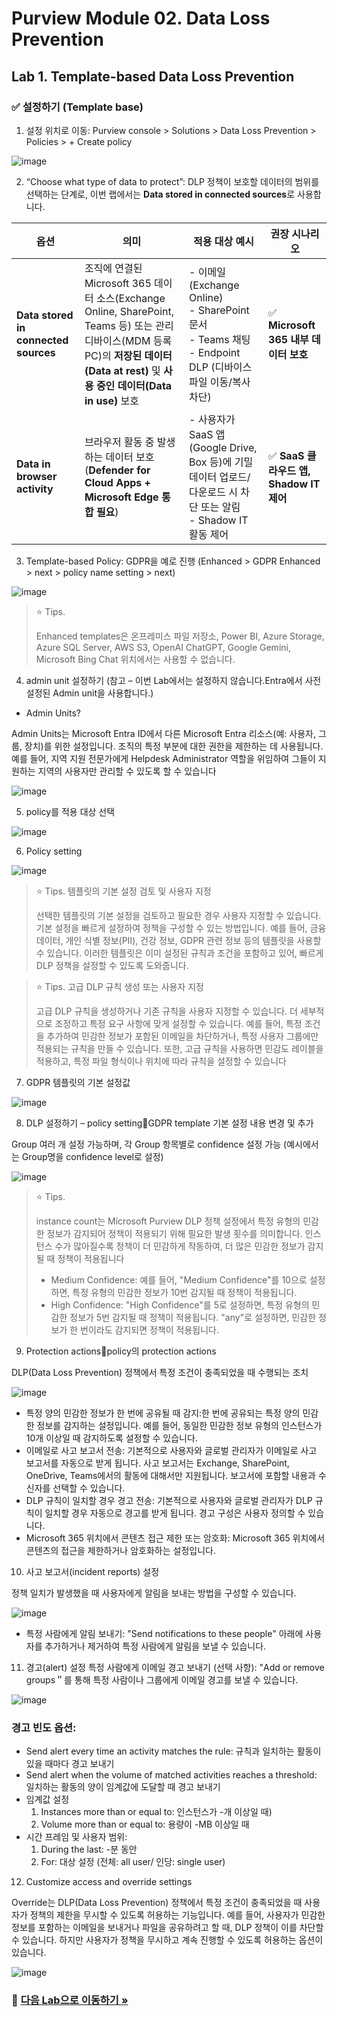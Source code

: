 # Purview Module 02. Data Loss Prevention

## Lab 1. Template-based Data Loss Prevention 

### ✅ 설정하기 (Template base) 

1. 설정 위치로 이동: Purview console > Solutions > Data Loss Prevention > Policies > + Create policy

![image](https://github.com/user-attachments/assets/fb23fcba-5bda-4f5c-969e-4a5f6c2f2bd8)

2. “Choose what type of data to protect”: DLP 정책이 보호할 데이터의 범위를 선택하는 단계로, 이번 랩에서는 **Data stored in connected sources**로 사용합니다.

| 옵션 | 의미 | 적용 대상 예시 | 권장 시나리오 |
|---|---|---|---|
| **Data stored in connected sources** | 조직에 연결된 Microsoft 365 데이터 소스(Exchange Online, SharePoint, Teams 등) 또는 관리 디바이스(MDM 등록 PC)의 **저장된 데이터(Data at rest)** 및 **사용 중인 데이터(Data in use)** 보호 | - 이메일 (Exchange Online)<br>- SharePoint 문서<br>- Teams 채팅<br>- Endpoint DLP (디바이스 파일 이동/복사 차단) | ✅ **Microsoft 365 내부 데이터 보호** |
| **Data in browser activity** | 브라우저 활동 중 발생하는 데이터 보호 (**Defender for Cloud Apps + Microsoft Edge 통합 필요**) | - 사용자가 SaaS 앱(Google Drive, Box 등)에 기밀 데이터 업로드/다운로드 시 차단 또는 알림<br>- Shadow IT 활동 제어 | ✅ **SaaS 클라우드 앱, Shadow IT 제어** |

3. Template-based Policy: GDPR을 예로 진행 (Enhanced > GDPR Enhanced > next > policy name setting > next) 

![image](https://github.com/user-attachments/assets/d132f61e-1b95-4514-8a6b-fdf9d031aab4)

> ⭐️ Tips.
>
> Enhanced templates은 온프레미스 파일 저장소, Power BI, Azure Storage, Azure SQL Server, AWS S3, OpenAI ChatGPT, Google Gemini, Microsoft Bing Chat 위치에서는 사용할 수 없습니다.

4. admin unit 설정하기 (참고 – 이번 Lab에서는 설정하지 않습니다.Entra에서 사전 설정된 Admin unit을 사용합니다.)

* Admin Units?

Admin Units는 Microsoft Entra ID에서 다른 Microsoft Entra 리소스(예: 사용자, 그룹, 장치)를 위한 설정입니다. 조직의 특정 부분에 대한 권한을 제한하는 데 사용됩니다. 예를 들어, 지역 지원 전문가에게 Helpdesk Administrator 역할을 위임하여 그들이 지원하는 지역의 사용자만 관리할 수 있도록 할 수 있습니다

![image](https://github.com/user-attachments/assets/02bba716-892f-4d48-909b-8f4b1249da52)

5. policy를 적용 대상 선택 

![image](https://github.com/user-attachments/assets/ecd8f0a4-c8a3-49a8-bc10-2801187393ce)

6. Policy setting

![image](https://github.com/user-attachments/assets/f61772d2-bbff-4cda-9b25-83236a457059)

> ⭐️ Tips. 템플릿의 기본 설정 검토 및 사용자 지정
>
> 선택한 템플릿의 기본 설정을 검토하고 필요한 경우 사용자 지정할 수 있습니다. 기본 설정을 빠르게 설정하여 정책을 구성할 수 있는 방법입니다. 예를 들어, 금융 데이터, 개인 식별 정보(PII), 건강 정보, GDPR 관련 정보 등의 템플릿을 사용할 수 있습니다. 이러한 템플릿은 이미 설정된 규칙과 조건을 포함하고 있어, 빠르게 DLP 정책을 설정할 수 있도록 도와줍니다.

> ⭐️ Tips. 고급 DLP 규칙 생성 또는 사용자 지정
>
> 고급 DLP 규칙을 생성하거나 기존 규칙을 사용자 지정할 수 있습니다. 더 세부적으로 조정하고 특정 요구 사항에 맞게 설정할 수 있습니다. 예를 들어, 특정 조건을 추가하여 민감한 정보가 포함된 이메일을 차단하거나, 특정 사용자 그룹에만 적용되는 규칙을 만들 수 있습니다. 또한, 고급 규칙을 사용하면 민감도 레이블을 적용하고, 특정 파일 형식이나 위치에 따라 규칙을 설정할 수 있습니다

7. GDPR 템플릿의 기본 설정값
   
![image](https://github.com/user-attachments/assets/269eeb27-ad6d-4419-89ec-4ca2cbda4c53)

8. DLP 설정하기 –  policy settingGDPR template 기본 설정 내용 변경 및 추가

Group 여러 개 설정 가능하며, 각 Group 항목별로 confidence 설정 가능 (예시에서는 Group명을 confidence level로 설정)  

![image](https://github.com/user-attachments/assets/28562135-d38d-4c3c-88b6-ef283025920b)

> ⭐️ Tips.
>
> instance count는 Microsoft Purview DLP 정책 설정에서 특정 유형의 민감한 정보가 감지되어 정책이 적용되기 위해 필요한 발생 횟수를 의미합니다. 인스턴스 수가 많아질수록 정책이 더 민감하게 작동하여, 더 많은 민감한 정보가 감지될 때 정책이 적용됩니다
> * Medium Confidence: 예를 들어, "Medium Confidence"를 10으로 설정하면, 특정 유형의 민감한 정보가 10번 감지될 때 정책이 적용됩니다.
> * High Confidence: "High Confidence"를 5로 설정하면, 특정 유형의 민감한 정보가 5번 감지될 때 정책이 적용됩니다. "any"로 설정하면, 민감한 정보가 한 번이라도 감지되면 정책이 적용됩니다.

9. Protection actionspolicy의 protection actions

DLP(Data Loss Prevention) 정책에서 특정 조건이 충족되었을 때 수행되는 조치

![image](https://github.com/user-attachments/assets/f9d3f585-6dc3-4b37-a9bb-c15cd0f387be)

* 특정 양의 민감한 정보가 한 번에 공유될 때 감지:한 번에 공유되는 특정 양의 민감한 정보를 감지하는 설정입니다. 예를 들어, 동일한 민감한 정보 유형의 인스턴스가 10개 이상일 때 감지하도록 설정할 수 있습니다.
* 이메일로 사고 보고서 전송: 기본적으로 사용자와 글로벌 관리자가 이메일로 사고 보고서를 자동으로 받게 됩니다. 사고 보고서는 Exchange, SharePoint, OneDrive, Teams에서의 활동에 대해서만 지원됩니다. 보고서에 포함할 내용과 수신자를 선택할 수 있습니다.
* DLP 규칙이 일치할 경우 경고 전송: 기본적으로 사용자와 글로벌 관리자가 DLP 규칙이 일치할 경우 자동으로 경고를 받게 됩니다. 경고 구성은 사용자 정의할 수 있습니다.
* Microsoft 365 위치에서 콘텐츠 접근 제한 또는 암호화: Microsoft 365 위치에서 콘텐츠의 접근을 제한하거나 암호화하는 설정입니다.

10. 사고 보고서(incident reports) 설정
    
정책 일치가 발생했을 때 사용자에게 알림을 보내는 방법을 구성할 수 있습니다.

![image](https://github.com/user-attachments/assets/e8c3ccd0-96dd-4b9d-9130-e7bbc3058adf)

* 특정 사람에게 알림 보내기: "Send notifications to these people" 아래에 사용자를 추가하거나 제거하여 특정 사람에게 알림을 보낼 수 있습니다.

11. 경고(alert) 설정
특정 사람에게 이메일 경고 보내기 (선택 사항): "Add or remove groups＂를 통해 특정 사람이나 그룹에게 이메일 경고를 보낼 수 있습니다.

![image](https://github.com/user-attachments/assets/fe139b7b-704b-4724-89e3-d0ab5cc84abf)

### 경고 빈도 옵션:

* Send alert every time an activity matches the rule: 규칙과 일치하는 활동이 있을 때마다 경고 보내기
* Send alert when the volume of matched activities reaches a threshold: 일치하는 활동의 양이 임계값에 도달할 때 경고 보내기
* 임계값 설정
  1. Instances more than or equal to: 인스턴스가 -개 이상일 때)
  2. Volume more than or equal to: 용량이 -MB 이상일 때
* 시간 프레임 및 사용자 범위:
  1. During the last: -분 동안
  2. For: 대상 설정 (전체: all user/ 인당: single user) 

12. Customize access and override settings

Override는 DLP(Data Loss Prevention) 정책에서 특정 조건이 충족되었을 때 사용자가 정책의 제한을 무시할 수 있도록 허용하는 기능입니다. 예를 들어, 사용자가 민감한 정보를 포함하는 이메일을 보내거나 파일을 공유하려고 할 때, DLP 정책이 이를 차단할 수 있습니다. 하지만 사용자가 정책을 무시하고 계속 진행할 수 있도록 허용하는 옵션이 있습니다.

![image](https://github.com/user-attachments/assets/c9d3d418-5439-4ef8-a990-5a490a7be12e)

### 🔗 [다음 Lab으로 이동하기 »]()
